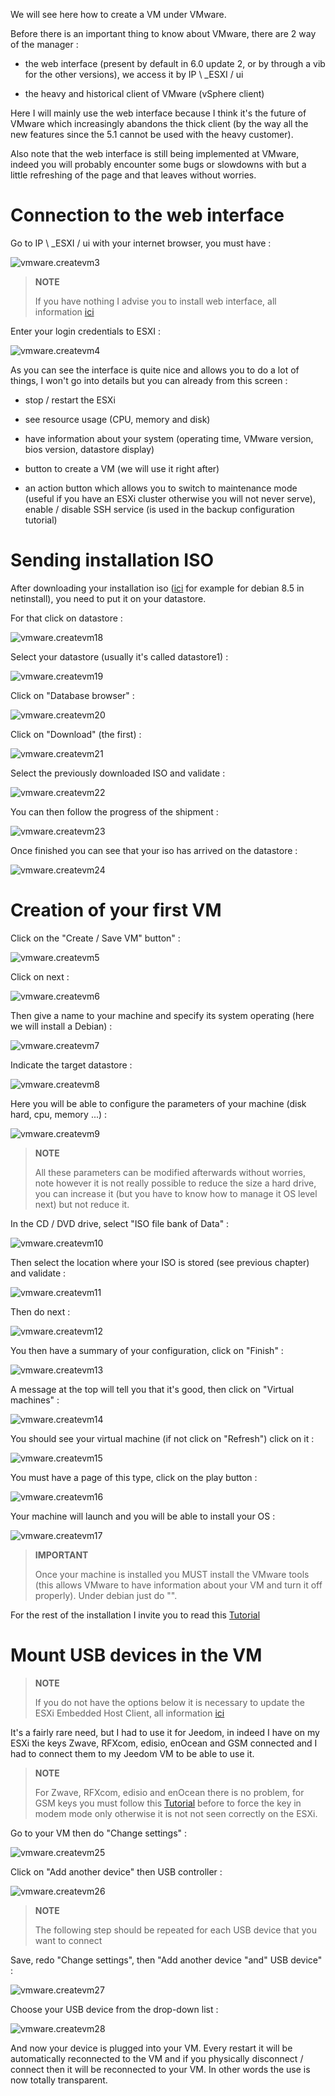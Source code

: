 We will see here how to create a VM under VMware.

Before there is an important thing to know about VMware, there are 2
way of the manager :

-   the web interface (present by default in 6.0 update 2, or by
    through a vib for the other versions), we access it by
    IP \ _ESXI / ui

-   the heavy and historical client of VMware (vSphere client)

Here I will mainly use the web interface because I think it's
the future of VMware which increasingly abandons the thick client
(by the way all the new features since the 5.1 cannot be used
with the heavy customer).

Also note that the web interface is still being implemented
at VMware, indeed you will probably encounter some bugs or
slowdowns with but a little refreshing of the page and that
leaves without worries.

Connection to the web interface 
===========================

Go to IP \ _ESXI / ui with your internet browser, you must have :

![vmware.createvm3](images/vmware.createvm3.PNG)

> **NOTE**
>
> If you have nothing I advise you to install
> web interface, all information
> [ici](https://doc.jeedom.com/en_US/howto/doc-howto-vmware.trucs_et_astuces.html)

Enter your login credentials to ESXI :

![vmware.createvm4](images/vmware.createvm4.PNG)

As you can see the interface is quite nice and allows you to
do a lot of things, I won't go into details but you
can already from this screen :

-   stop / restart the ESXi

-   see resource usage (CPU, memory and disk)

-   have information about your system (operating time,
    VMware version, bios version, datastore display)

-   button to create a VM (we will use it right after)

-   an action button which allows you to switch to maintenance mode
    (useful if you have an ESXi cluster otherwise you will not
    never serve), enable / disable SSH service (is used
    in the backup configuration tutorial)

Sending installation ISO 
=============================

After downloading your installation iso
([ici](http://cdimage.debian.org/debian-cd/8.5.0/amd64/iso-cd/debian-8.5.0-amd64-netinst.iso)
for example for debian 8.5 in netinstall), you need to put it on
your datastore.

For that click on datastore :

![vmware.createvm18](images/vmware.createvm18.PNG)

Select your datastore (usually it's called datastore1) :

![vmware.createvm19](images/vmware.createvm19.PNG)

Click on "Database browser" :

![vmware.createvm20](images/vmware.createvm20.PNG)

Click on "Download" (the first) :

![vmware.createvm21](images/vmware.createvm21.PNG)

Select the previously downloaded ISO and validate :

![vmware.createvm22](images/vmware.createvm22.PNG)

You can then follow the progress of the shipment :

![vmware.createvm23](images/vmware.createvm23.PNG)

Once finished you can see that your iso has arrived on the
datastore :

![vmware.createvm24](images/vmware.createvm24.PNG)

Creation of your first VM 
=============================

Click on the "Create / Save VM" button" :

![vmware.createvm5](images/vmware.createvm5.PNG)

Click on next :

![vmware.createvm6](images/vmware.createvm6.PNG)

Then give a name to your machine and specify its system
operating (here we will install a Debian) :

![vmware.createvm7](images/vmware.createvm7.PNG)

Indicate the target datastore :

![vmware.createvm8](images/vmware.createvm8.PNG)

Here you will be able to configure the parameters of your machine (disk
hard, cpu, memory ...) :

![vmware.createvm9](images/vmware.createvm9.PNG)

> **NOTE**
>
> All these parameters can be modified afterwards without worries, note
> however it is not really possible to reduce the size
> a hard drive, you can increase it (but you have to know how to manage it
> OS level next) but not reduce it.

In the CD / DVD drive, select "ISO file bank of
Data" :

![vmware.createvm10](images/vmware.createvm10.PNG)

Then select the location where your ISO is stored (see
previous chapter) and validate :

![vmware.createvm11](images/vmware.createvm11.PNG)

Then do next :

![vmware.createvm12](images/vmware.createvm12.PNG)

You then have a summary of your configuration, click on
"Finish" :

![vmware.createvm13](images/vmware.createvm13.PNG)

A message at the top will tell you that it's good, then click on
"Virtual machines" :

![vmware.createvm14](images/vmware.createvm14.PNG)

You should see your virtual machine (if not click
on "Refresh") click on it :

![vmware.createvm15](images/vmware.createvm15.PNG)

You must have a page of this type, click on the play button :

![vmware.createvm16](images/vmware.createvm16.PNG)

Your machine will launch and you will be able to install
your OS :

![vmware.createvm17](images/vmware.createvm17.PNG)

> **IMPORTANT**
>
> Once your machine is installed you MUST install the
> VMware tools (this allows VMware to have information about your VM
> and turn it off properly). Under debian just do
> "".

For the rest of the installation I invite you to read this
[Tutorial](https://doc.jeedom.com/en_US/howto/doc-howto-debian.installation.html#_installation)

Mount USB devices in the VM 
=======================================

> **NOTE**
>
> If you do not have the options below it is necessary to update
> the ESXi Embedded Host Client, all information
> [ici](https://doc.jeedom.com/en_US/howto/doc-howto-vmware.trucs_et_astuces.html)

It's a fairly rare need, but I had to use it for Jeedom, in
indeed I have on my ESXi the keys Zwave, RFXcom, edisio, enOcean and GSM
connected and I had to connect them to my Jeedom VM to be able to
use it.

> **NOTE**
>
> For Zwave, RFXcom, edisio and enOcean there is no problem, for
> GSM keys you must follow this
> [Tutorial](https://doc.jeedom.com/en_US/howto/doc-howto-gsm.huawei_mode_modem.html)
> before to force the key in modem mode only otherwise it is not
> not seen correctly on the ESXi.

Go to your VM then do "Change settings" :

![vmware.createvm25](images/vmware.createvm25.PNG)

Click on "Add another device" then USB controller :

![vmware.createvm26](images/vmware.createvm26.PNG)

> **NOTE**
>
> The following step should be repeated for each USB device that
> you want to connect

Save, redo "Change settings", then "Add another
device "and" USB device" :

![vmware.createvm27](images/vmware.createvm27.PNG)

Choose your USB device from the drop-down list :

![vmware.createvm28](images/vmware.createvm28.PNG)

And now your device is plugged into your VM. Every
restart it will be automatically reconnected to the VM and if you
physically disconnect / connect then it will be reconnected to
your VM. In other words the use is now totally
transparent.

